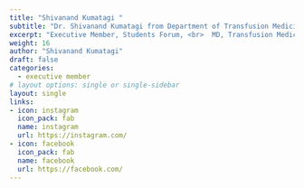 ```yaml
---
title: "Shivanand Kumatagi "
subtitle: "Dr. Shivanand Kumatagi from Department of Transfusion Medicine. He is a certified MBBS doctor currently pursuing his MD. He is an avid football and hockey player who also follows cricket closely. He is an Instagram lover. Enjoys participating in co-curricular and extracurricular activities."
excerpt: "Executive Member, Students Forum, <br>  MD, Transfusion Medicine, SCTIMST"
weight: 16
author: "Shivanand Kumatagi"
draft: false
categories:
  - executive member
# layout options: single or single-sidebar
layout: single
links:
- icon: instagram
  icon_pack: fab
  name: instagram
  url: https://instagram.com/
- icon: facebook
  icon_pack: fab
  name: facebook
  url: https://facebook.com/
---
```

